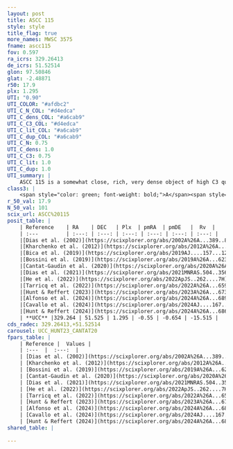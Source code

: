 ```yaml
---
layout: post
title: ASCC 115
style: style
title_flag: true
more_names: MWSC 3575
fname: ascc115
fov: 0.597
ra_icrs: 329.26413
de_icrs: 51.52514
glon: 97.50846
glat: -2.48871
r50: 17.9
plx: 1.295
UTI: "0.90"
UTI_COLOR: "#afdbc2"
UTI_C_N_COL: "#d4edca"
UTI_C_dens_COL: "#a6cab9"
UTI_C_C3_COL: "#d4edca"
UTI_C_lit_COL: "#a6cab9"
UTI_C_dup_COL: "#a6cab9"
UTI_C_N: 0.75
UTI_C_dens: 1.0
UTI_C_C3: 0.75
UTI_C_lit: 1.0
UTI_C_dup: 1.0
UTI_summary: |
    ASCC 115 is a somewhat close, rich, very dense object of high C3 quality. It is very well-studied in the literature.
class3: |
    <span style="color: green; font-weight: bold;">A</span><span style="color: #FFC300; font-weight: bold;">B</span>
r_50_val: 17.9
N_50_val: 101
scix_url: ASCC%20115
posit_table: |
    | Reference    | RA    | DEC   | Plx  | pmRA  | pmDE   |  Rv  |
    | :---         | :---: | :---: | :---: | :---: | :---: | :---: |
    |[Dias et al. (2002)](https://scixplorer.org/abs/2002A%26A...389..871D) | 329.221 | 51.48 | -- | 0.27 | -1.29 | -9.0 |
    |[Kharchenko et al. (2012)](https://scixplorer.org/abs/2012A%26A...543A.156K) | 329.168 | 51.525 | -- | 0.4 | -0.83 | -- |
    |[Bica et al. (2019)](https://scixplorer.org/abs/2019AJ....157...12B) | 329.217 | 51.482 | -- | -- | -- | -- |
    |[Bossini et al. (2019)](https://scixplorer.org/abs/2019A%26A...623A.108B) | 329.28 | 51.558 | -- | -- | -- | -- |
    |[Cantat-Gaudin et al. (2020)](https://scixplorer.org/abs/2020A%26A...640A...1C) | 329.28 | 51.558 | 1.311 | -0.549 | -0.543 | -- |
    |[Dias et al. (2021)](https://scixplorer.org/abs/2021MNRAS.504..356D) | 329.315 | 51.524 | 1.313 | -0.549 | -0.551 | -- |
    |[He et al. (2022)](https://scixplorer.org/abs/2022ApJS..262....7H) | 329.172 | 51.541 | 1.308 | -0.553 | -0.629 | -- |
    |[Tarricq et al. (2022)](https://scixplorer.org/abs/2022A%26A...659A..59T) | 329.316 | 51.56 | 1.303 | -0.512 | -0.619 | -- |
    |[Hunt & Reffert (2023)](https://scixplorer.org/abs/2023A%26A...673A.114H) | 329.19 | 51.549 | 1.287 | -0.577 | -0.677 | -16.736 |
    |[Alfonso et al. (2024)](https://scixplorer.org/abs/2024A%26A...689A..18A) | 329.232 | 51.51 | 1.277 | -0.55 | -0.678 | -- |
    |[Cavallo et al. (2024)](https://scixplorer.org/abs/2024AJ....167...12C) | 329.19 | 51.462 | 1.291 | -- | -- | -- |
    |[Hunt & Reffert (2024)](https://scixplorer.org/abs/2024A%26A...686A..42H) | 329.19 | 51.549 | 1.287 | -0.577 | -0.677 | -16.736 |
    | **UCC** |329.264 | 51.525 | 1.295 | -0.55 | -0.654 | -15.515 | 
cds_radec: 329.26413,+51.52514
carousel: UCC_HUNT23_CANTAT20
fpars_table: |
    | Reference |  Values |
    | :---  |  :---:  |
    | [Dias et al. (2002)](https://scixplorer.org/abs/2002A%26A...389..871D) | `E(B-V)=0.15, Dist=600.0, Age=8.59` |
    | [Kharchenko et al. (2012)](https://scixplorer.org/abs/2012A%26A...543A.156K) | `e_bv=0.15, distance=750, log_age=8.35` |
    | [Bossini et al. (2019)](https://scixplorer.org/abs/2019A%26A...623A.108B) | `AV=0.629, Dist=9.246, logA=8.022, Fe/H=0.0` |
    | [Cantat-Gaudin et al. (2020)](https://scixplorer.org/abs/2020A%26A...640A...1C) | `AVNN=0.72, DMNN=9.32, AgeNN=8.12` |
    | [Dias et al. (2021)](https://scixplorer.org/abs/2021MNRAS.504..356D) | `Av=0.945, Dist=742, logage=8.389, [Fe/H]=0.05` |
    | [He et al. (2022)](https://scixplorer.org/abs/2022ApJS..262....7H) | `A0=1.05, logAge=8.05` |
    | [Tarricq et al. (2022)](https://scixplorer.org/abs/2022A%26A...659A..59T) | `Dist=717, logAgeNN=8.14` |
    | [Hunt & Reffert (2023)](https://scixplorer.org/abs/2023A%26A...673A.114H) | `AV50=0.797, diffAV50=0.9, MOD50=9.331, logAge50=7.891` |
    | [Alfonso et al. (2024)](https://scixplorer.org/abs/2024A%26A...689A..18A) | `AV=0.71907, MOD=9.32050, logAge=8.29220, Z=0.04951` |
    | [Cavallo et al. (2024)](https://scixplorer.org/abs/2024AJ....167...12C) | `AV50=1.05, dMod50=9.55, logAge50=8.1, [Fe/H]50=0.2` |
    | [Hunt & Reffert (2024)](https://scixplorer.org/abs/2024A%26A...686A..42H) | `MassJ=198.263` |
shared_table: |
    
---
```

